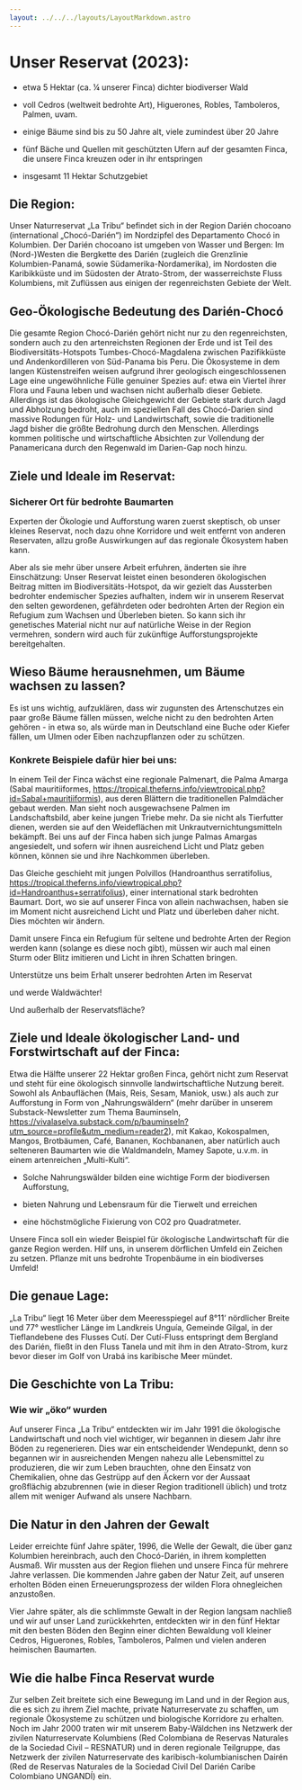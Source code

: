```yaml
---
layout: ../../../layouts/LayoutMarkdown.astro
---
```


# Unser Reservat (2023):

- etwa 5 Hektar (ca. ¼ unserer Finca) dichter biodiverser Wald

- voll Cedros (weltweit bedrohte Art), Higuerones, Robles, Tamboleros, Palmen, uvam.

- einige Bäume sind bis zu 50 Jahre alt, viele zumindest über 20 Jahre

- fünf Bäche und Quellen mit geschützten Ufern auf der gesamten Finca,
  die unsere Finca kreuzen oder in ihr entspringen

- insgesamt 11 Hektar Schutzgebiet

## Die Region:

Unser Naturreservat „La Tribu“ befindet sich in der Region Darién chocoano (international „Chocó-Darién“) im Nordzipfel des Departamento Chocó in Kolumbien. Der Darién chocoano ist umgeben von Wasser und Bergen: Im (Nord-)Westen die Bergkette des Darién (zugleich die Grenzlinie Kolumbien-Panamá, sowie Südamerika-Nordamerika), im Nordosten die Karibikküste und im Südosten der Atrato-Strom, der wasserreichste Fluss Kolumbiens, mit Zuflüssen aus einigen der regenreichsten Gebiete der Welt.

## Geo-Ökologische Bedeutung des Darién-Chocó

Die gesamte Region Chocó-Darién gehört nicht nur zu den regenreichsten, sondern auch zu den artenreichsten Regionen der Erde und ist Teil des Biodiversitäts-Hotspots Tumbes-Chocó-Magdalena zwischen Pazifikküste und Andenkordilleren von Süd-Panama bis Peru. Die Ökosysteme in dem langen Küstenstreifen weisen aufgrund ihrer geologisch eingeschlossenen Lage eine ungewöhnliche Fülle genuiner Spezies auf: etwa ein Viertel ihrer Flora und Fauna leben und wachsen nicht außerhalb dieser Gebiete. Allerdings ist das ökologische Gleichgewicht der Gebiete stark durch Jagd und Abholzung bedroht, auch im speziellen Fall des Chocó-Darien sind massive Rodungen für Holz- und Landwirtschaft, sowie die traditionelle Jagd bisher die größte Bedrohung durch den Menschen. Allerdings kommen politische und wirtschaftliche Absichten zur Vollendung der Panamericana durch den Regenwald im Darien-Gap noch hinzu.

## Ziele und Ideale im Reservat:

### Sicherer Ort für bedrohte Baumarten

Experten der Ökologie und Aufforstung waren zuerst skeptisch, ob unser kleines Reservat, noch dazu ohne Korridore und weit entfernt von anderen Reservaten, allzu große Auswirkungen auf das regionale Ökosystem haben kann.

Aber als sie mehr über unsere Arbeit erfuhren, änderten sie ihre Einschätzung: Unser Reservat leistet einen besonderen ökologischen Beitrag mitten im Biodiversitäts-Hotspot, da wir gezielt das Aussterben bedrohter endemischer Spezies aufhalten, indem wir in unserem Reservat den selten gewordenen, gefährdeten oder bedrohten Arten der Region ein Refugium zum Wachsen und Überleben bieten. So kann sich ihr genetisches Material nicht nur auf natürliche Weise in der Region vermehren, sondern wird auch für zukünftige Aufforstungsprojekte bereitgehalten.

## Wieso Bäume herausnehmen, um Bäume wachsen zu lassen?

Es ist uns wichtig, aufzuklären, dass wir zugunsten des Artenschutzes ein paar große Bäume fällen müssen, welche nicht zu den bedrohten Arten gehören - in etwa so, als würde man in Deutschland eine Buche oder Kiefer fällen, um Ulmen oder Eiben nachzupflanzen oder zu schützen.

### Konkrete Beispiele dafür hier bei uns:

In einem Teil der Finca wächst eine regionale Palmenart, die Palma Amarga (Sabal mauritiiformes, https://tropical.theferns.info/viewtropical.php?id=Sabal+mauritiiformis), aus deren Blättern die traditionellen Palmdächer gebaut werden. Man sieht noch ausgewachsene Palmen im Landschaftsbild, aber keine jungen Triebe mehr. Da sie nicht als Tierfutter dienen, werden sie auf den Weideflächen mit Unkrautvernichtungsmitteln bekämpft. Bei uns auf der Finca haben sich junge Palmas Amargas angesiedelt, und sofern wir ihnen ausreichend Licht und Platz geben können, können sie und ihre Nachkommen überleben.

Das Gleiche geschieht mit jungen Polvillos (Handroanthus serratifolius, https://tropical.theferns.info/viewtropical.php?id=Handroanthus+serratifolius), einer international stark bedrohten Baumart. Dort, wo sie auf unserer Finca von allein nachwachsen, haben sie im Moment nicht ausreichend Licht und Platz und überleben daher nicht. Dies möchten wir ändern.

Damit unsere Finca ein Refugium für seltene und bedrohte Arten der Region werden kann (solange es diese noch gibt), müssen wir auch mal einen Sturm oder Blitz imitieren und Licht in ihren Schatten bringen.

Unterstütze uns beim Erhalt unserer bedrohten Arten im Reservat

und werde Waldwächter!

Und außerhalb der Reservatsfläche?

## Ziele und Ideale ökologischer Land- und Forstwirtschaft auf der Finca:

Etwa die Hälfte unserer 22 Hektar großen Finca, gehört nicht zum Reservat und steht für eine ökologisch sinnvolle landwirtschaftliche Nutzung bereit. Sowohl als Anbauflächen (Mais, Reis, Sesam, Maniok, usw.) als auch zur Aufforstung in Form von „Nahrungswäldern“ (mehr darüber in unserem Substack-Newsletter zum Thema Bauminseln, https://vivalaselva.substack.com/p/bauminseln?utm_source=profile&utm_medium=reader2), mit Kakao, Kokospalmen, Mangos, Brotbäumen, Café, Bananen, Kochbananen, aber natürlich auch selteneren Baumarten wie die Waldmandeln, Mamey Sapote, u.v.m. in einem artenreichen „Multi-Kulti“.

- Solche Nahrungswälder bilden eine wichtige Form der biodiversen Aufforstung,

- bieten Nahrung und Lebensraum für die Tierwelt und erreichen

- eine höchstmögliche Fixierung von CO2 pro Quadratmeter.

Unsere Finca soll ein wieder Beispiel für ökologische Landwirtschaft für die ganze Region werden. Hilf uns, in unserem dörflichen Umfeld ein Zeichen zu setzen.
Pflanze mit uns bedrohte Tropenbäume in ein biodiverses Umfeld!

## Die genaue Lage:

„La Tribu“ liegt 16 Meter über dem Meeresspiegel auf 8°11‘ nördlicher Breite und 77° westlicher Länge im Landkreis Unguía, Gemeinde Gilgal, in der Tieflandebene des Flusses Cutí. Der Cutí-Fluss entspringt dem Bergland des Darién, fließt in den Fluss Tanela und mit ihm in den Atrato-Strom, kurz bevor dieser im Golf von Urabá ins karibische Meer mündet.

## Die Geschichte von La Tribu:

### Wie wir „öko“ wurden

Auf unserer Finca „La Tribu“ entdeckten wir im Jahr 1991 die ökologische Landwirtschaft und noch viel wichtiger, wir begannen in diesem Jahr ihre Böden zu regenerieren. Dies war ein entscheidender Wendepunkt, denn so begannen wir in ausreichenden Mengen nahezu alle Lebensmittel zu produzieren, die wir zum Leben brauchten, ohne den Einsatz von Chemikalien, ohne das Gestrüpp auf den Äckern vor der Aussaat großflächig abzubrennen (wie in dieser Region traditionell üblich) und trotz allem mit weniger Aufwand als unsere Nachbarn.

## Die Natur in den Jahren der Gewalt

Leider erreichte fünf Jahre später, 1996, die Welle der Gewalt, die über ganz Kolumbien hereinbrach, auch den Chocó-Darién, in ihrem kompletten Ausmaß. Wir mussten aus der Region fliehen und unsere Finca für mehrere Jahre verlassen. Die kommenden Jahre gaben der Natur Zeit, auf unseren erholten Böden einen Erneuerungsprozess der wilden Flora ohnegleichen anzustoßen.

Vier Jahre später, als die schlimmste Gewalt in der Region langsam nachließ und wir auf unser Land zurückkehrten, entdeckten wir in den fünf Hektar mit den besten Böden den Beginn einer dichten Bewaldung voll kleiner Cedros, Higuerones, Robles, Tamboleros, Palmen und vielen anderen heimischen Baumarten.

## Wie die halbe Finca Reservat wurde

Zur selben Zeit breitete sich eine Bewegung im Land und in der Region aus, die es sich zu ihrem Ziel machte, private Naturreservate zu schaffen, um regionale Ökosysteme zu schützen und biologische Korridore zu erhalten. Noch im Jahr 2000 traten wir mit unserem Baby-Wäldchen ins Netzwerk der zivilen Naturreservate Kolumbiens (Red Colombiana de Reservas Naturales de la Sociedad Civil – RESNATUR) und in deren regionale Teilgruppe, das Netzwerk der zivilen Naturreservate des karibisch-kolumbianischen Dairén (Red de Reservas Naturales de la Sociedad Civil Del Darién Caribe Colombiano UNGANDÍ) ein.
